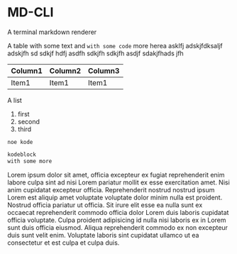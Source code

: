 # MD-CLI

A terminal markdown renderer

A table with some text and `with some code` more herea asklfj adskjfdksaljf
adskjfh sd sdkjf hdfj asdfh sdkjfh sdkjfh asdjf sdakjfhads jfh

| Column1 | Column2 | Column3 |
| ------- | ------- | ------- |
| Item1   | Item1   | Item1   |

A list

1. first
2. second
3. third

`noe kode`

```java
kodeblock
with some more
```

Lorem ipsum dolor sit amet, officia excepteur ex fugiat reprehenderit enim
labore culpa sint ad nisi Lorem pariatur mollit ex esse exercitation amet. Nisi
anim cupidatat excepteur officia. Reprehenderit nostrud nostrud ipsum Lorem est
aliquip amet voluptate voluptate dolor minim nulla est proident. Nostrud officia
pariatur ut officia. Sit irure elit esse ea nulla sunt ex occaecat reprehenderit
commodo officia dolor Lorem duis laboris cupidatat officia voluptate. Culpa
proident adipisicing id nulla nisi laboris ex in Lorem sunt duis officia
eiusmod. Aliqua reprehenderit commodo ex non excepteur duis sunt velit enim.
Voluptate laboris sint cupidatat ullamco ut ea consectetur et est culpa et culpa
duis.
